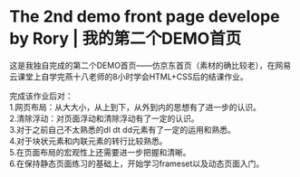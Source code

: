 # The 2nd demo front page develope by Rory | 我的第二个DEMO首页

这是我独自完成的第二个DEMO首页——仿京东首页（素材的确比较老），在网易云课堂上自学完燕十八老师的8小时学会HTML+CSS后的结课作业。

完成该作业后对：<br />
1.网页布局：从大大小，从上到下，从外到内的思想有了进一步的认识。<br />
2.清除浮动：对页面浮动和清除浮动有了一定的认识。<br />
3.对于之前自己不太熟悉的dl dt dd元素有了一定的运用和熟悉。<br />
4.对于块状元素和内联元素的转行比较熟悉。<br />
5.在页面布局的宏观性上还需要进一步把握和清晰。<br />
6.在保持静态页面练习的基础上，开始学习frameset以及动态页面入门。
